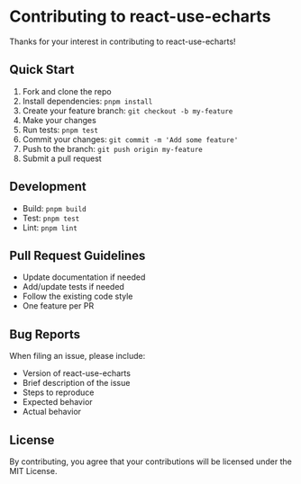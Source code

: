 # Contributing to react-use-echarts

Thanks for your interest in contributing to react-use-echarts!

## Quick Start

1. Fork and clone the repo
2. Install dependencies: `pnpm install`
3. Create your feature branch: `git checkout -b my-feature`
4. Make your changes
5. Run tests: `pnpm test`
6. Commit your changes: `git commit -m 'Add some feature'`
7. Push to the branch: `git push origin my-feature`
8. Submit a pull request

## Development

- Build: `pnpm build`
- Test: `pnpm test`
- Lint: `pnpm lint`

## Pull Request Guidelines

- Update documentation if needed
- Add/update tests if needed
- Follow the existing code style
- One feature per PR

## Bug Reports

When filing an issue, please include:

- Version of react-use-echarts
- Brief description of the issue
- Steps to reproduce
- Expected behavior
- Actual behavior

## License

By contributing, you agree that your contributions will be licensed under the MIT License.
